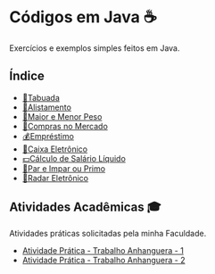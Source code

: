 # Códigos em Java ☕

Exercícios e exemplos simples feitos em Java.

## Índice

- [🧮Tabuada](https://github.com/gabriel-alex279/Java/blob/main/Java/Tabuada)
- [🏅Alistamento](https://github.com/gabriel-alex279/Java/blob/main/Servi%C3%A7o%20Militar%20Obrigat%C3%B3rio)
- [💪Maior e Menor Peso](https://github.com/gabriel-alex279/Java/blob/main/Java/Maior%20e%20Menor%20peso)
- [🏦Compras no Mercado](https://github.com/gabriel-alex279/Java/blob/main/Java/Compras%20no%20mercado)
- [💰Empréstimo](https://github.com/gabriel-alex279/Java/blob/main/Java/Empr%C3%A9stimo)
- [🏧Caixa Eletrônico](https://github.com/gabriel-alex279/Java/blob/main/Java/Caixa%20Eletr%C3%B4nico)
- [💵Cálculo de Salário Líquido](https://github.com/gabriel-alex279/Java/blob/main/Java/C%C3%A1lculo%20de%20Sal%C3%A1rio%20L%C3%ADquido)
- [🔢Par e Impar ou Primo](https://github.com/gabriel-alex279/Java/blob/main/Java/Par%20e%20Impar%20ou%20Primo)
- [🚗Radar Eletrônico](https://github.com/gabriel-alex279/Java/blob/main/Java/Radar%20eletr%C3%B4nico)
  
## Atividades Acadêmicas 🎓

Atividades práticas solicitadas pela minha Faculdade.

- [Atividade Prática - Trabalho Anhanguera - 1](https://github.com/gabriel-alex279/Java/tree/main/Java/Trabalho%20Anhanguera%201)
- [Atividade Prática - Trabalho Anhanguera - 2](https://github.com/gabriel-alex279/Java/blob/main/Java/Trabalho%20Anhanguera%20-%202)
